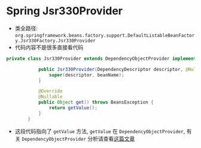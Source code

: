 # Spring Jsr330Provider
- 类全路径: `org.springframework.beans.factory.support.DefaultListableBeanFactory.Jsr330Factory.Jsr330Provider`
- 代码内容不是很多直接看代码


```java
private class Jsr330Provider extends DependencyObjectProvider implements Provider<Object> {

			public Jsr330Provider(DependencyDescriptor descriptor, @Nullable String beanName) {
				super(descriptor, beanName);
			}

			@Override
			@Nullable
			public Object get() throws BeansException {
				return getValue();
			}
		}
```

- 这段代码指向了 `getValue` 方法, `getValue` 在 `DependencyObjectProvider`, 有关 `DependencyObjectProvider` 分析请查看[这篇文章](Spring-DependencyObjectProvider.md)